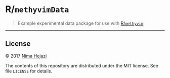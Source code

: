 # R/`methyvimData`

> Example experimental data package for use with
> [R/`methyvim`](https://github.com/nhejazi/methyvim)

---

## License

&copy; 2017 [Nima Hejazi](http://nimahejazi.org)

The contents of this repository are distributed under the MIT license. See
file `LICENSE` for details.
